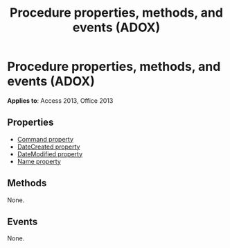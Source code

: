 ﻿---
title: Procedure properties, methods, and events (ADOX)
TOCTitle: Properties, Methods, and Events
ms:assetid: d79598a8-f016-b1bf-71b1-5b9c72105d9e
ms:mtpsurl: https://msdn.microsoft.com/library/JJ250083(v=office.15)
ms:contentKeyID: 48548009
ms.date: 09/18/2015
mtps_version: v=office.15
---

# Procedure properties, methods, and events (ADOX)

**Applies to**: Access 2013, Office 2013

## Properties

- [Command property](command-property-adox.md)
- [DateCreated property](datecreated-property-adox.md)
- [DateModified property](datemodified-property-adox.md)
- [Name property](name-property-adox.md)

## Methods

None.

## Events

None.

